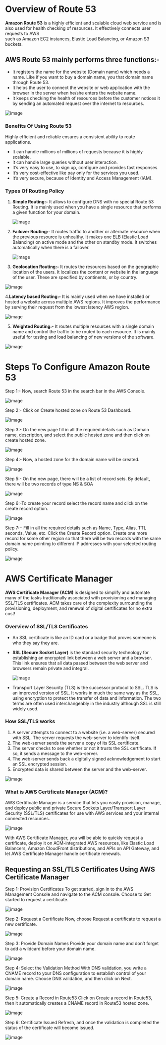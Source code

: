 # Overview of Route 53
**Amazon Route 53** is a highly efficient and scalable cloud web service and is also used for health checking of resources. It effectively connects user requests to AWS  
such as Amazon EC2 instances, Elastic Load Balancing, or Amazon S3 buckets.  

## AWS Route 53 mainly performs three functions:-

* It registers the name for the website (Domain name) which needs a name. Like if you want to buy a domain name, you that domain name through Route 53.
* It helps the user to connect the website or web application with the browser in the server when he/she enters the website name.
* It keeps checking the health of resources before the customer notices it by sending an automated request over the internet to resources.

![image](https://user-images.githubusercontent.com/17270996/141610331-1fcf99fe-cf9d-42bc-8932-f8cb101765e2.png)

###  Benefits Of Using Route 53
Highly efficient and reliable ensures a consistent ability to route applications.
* It can handle millions of millions of requests because it is highly scalable.
* It can handle large queries without user interaction.
* It’s very easy to use, to sign up, configure and provides fast responses.
* It’s very cost-effective like pay only for the services you used.
* It’s very secure, because of Identity and Access Management (IAM).

### Types Of Routing Policy
1. **Simple Routing:-** It allows to configure DNS with no special Route 53 Routing. It is mainly used when you have a single resource that performs a given function for your domain.
   
   ![image](https://user-images.githubusercontent.com/17270996/141610431-c0e10f98-8b78-4fc6-9971-327f876605b3.png)
   
2. **Failover Routing:-** It routes traffic to another or alternate resource when the previous resource is unhealthy. 
   It makes one ELB (Elastic Load Balancing) on active mode and the other on standby mode. It switches automatically when there is a failover.
   
   ![image](https://user-images.githubusercontent.com/17270996/141610449-b01e256c-8eee-461b-a46f-c31ad2abceac.png)
   
3. **Geolocation Routing:-** It routes the resources based on the geographic location of the users. It localizes the content or website in the language of the user. These are specified by continents, or by country.

![image](https://user-images.githubusercontent.com/17270996/141610465-230e6cbc-06c1-4eb7-8b13-a8da1e8bdf1b.png)

4.**Latency based Routing:-** It is mainly used when we have installed or hosted a website across multiple AWS regions. It improves the performance by serving their request from the lowest latency AWS region.

![image](https://user-images.githubusercontent.com/17270996/141610491-7e23b348-bd12-451f-a659-fb875510c1b1.png)

5. **Weighted Routing:-** It routes multiple resources with a single domain name and control the traffic to be routed to each resource. It is mainly useful for testing and load balancing of new versions of the software.

![image](https://user-images.githubusercontent.com/17270996/141610589-e524ad27-ecbf-48dc-b964-4fe3525b72bb.png)

# Steps To Configure Amazon Route 53

Step 1:- Now, search Route 53 in the search bar in the AWS Console.

![image](https://user-images.githubusercontent.com/17270996/141610610-e361c9a8-ce0c-4ded-8af2-4a8ca04e55b3.png)

Step 2:- Click on Create hosted zone on Route 53 Dashboard.

![image](https://user-images.githubusercontent.com/17270996/141610624-beb81ade-ba0e-4bbc-a06a-3037d653ae5e.png)

Step 3:- On the new page fill in all the required details such as Domain name, description, and select the public hosted zone and then click on create hosted zone.

![image](https://user-images.githubusercontent.com/17270996/141610633-29949541-a1e3-496f-bd66-5acc34387f64.png)

Step 4:- Now, a hosted zone for the domain name will be created.

![image](https://user-images.githubusercontent.com/17270996/141610641-1e9f69fa-ae1a-4ff3-ac70-daca79a49580.png)

Step 5:- On the new page, there will be a list of record sets. By default, there will be two records of type NS & SOA

![image](https://user-images.githubusercontent.com/17270996/141610650-8eee7c58-314a-4b59-82aa-94c6a37681f4.png)

Step 6:-To create your record select the record name and click on the create record option.

![image](https://user-images.githubusercontent.com/17270996/141610663-15fa1b14-11c2-44ce-b232-d6a8b7190c88.png)

Step 7:− Fill in all the required details such as Name, Type, Alias, TTL seconds, Value, etc. Click the Create Record option. Create one more record for some other region so that there will be two records with the same domain name pointing to different IP addresses with your selected routing policy.

![image](https://user-images.githubusercontent.com/17270996/141610670-262e7971-a662-4d73-9972-46080c0b0bb7.png)


# AWS Certificate Manager

**AWS Certificate Manager (ACM)** is designed to simplify and automate many of the tasks traditionally associated with provisioning and managing SSL/TLS certificates. ACM takes care of the complexity surrounding the provisioning, deployment, and renewal of digital certificates for no extra cost!

### Overview of SSL/TLS Certificates

* An SSL certificate is like an ID card or a badge that proves someone is who they say they are.

* **SSL (Secure Socket Layer)** is the standard security technology for establishing an encrypted link between a web server and a browser. This link ensures that all data passed between the web server and browsers remain private and integral.

   ![image](https://user-images.githubusercontent.com/17270996/141610909-99703efc-7a63-40a8-81ac-f48fdddfc4a4.png)

* Transport Layer Security (TLS) is the successor protocol to SSL. TLS is an improved version of SSL. It works in much the same way as the SSL, using encryption to protect the transfer of data and information. The two terms are often used interchangeably in the industry although SSL is still widely used.

### How SSL/TLS works
1. A server attempts to connect to a website (i.e. a web-server) secured with SSL. The server requests the web-server to identify itself.
2. The web-server sends the server a copy of its SSL certificate.
3. The server checks to see whether or not it trusts the SSL certificate. If so, it sends a message to the web-server.
4. The web-server sends back a digitally signed acknowledgement to start an SSL encrypted session.
5. Encrypted data is shared between the server and the web-server.

![image](https://user-images.githubusercontent.com/17270996/141610979-42623ad3-6001-4f10-8ce9-dcc863697003.png)

### What is AWS Certificate Manager (ACM)?

AWS Certificate Manager is a service that lets you easily provision, manage, and deploy public and private Secure Sockets Layer/Transport Layer Security (SSL/TLS) certificates for use with AWS services and your internal connected resources.

![image](https://user-images.githubusercontent.com/17270996/141611004-446c2727-e61f-419f-a7d4-1c40343172e2.png)

With AWS Certificate Manager, you will be able to quickly request a certificate, deploy it on ACM-integrated AWS resources, like Elastic Load Balancers, Amazon CloudFront distributions, and APIs on API Gateway, and let AWS Certificate Manager handle certificate renewals.


## Requesting an SSL/TLS Certificates Using AWS Certificate Manager

Step 1: Provision Certificates
To get started, sign in to the AWS Management Console and navigate to the ACM console. Choose to Get started to request a certificate.

![image](https://user-images.githubusercontent.com/17270996/141611025-cb5a6509-849d-4256-a87e-7a36492d7ff5.png)

Step 2: Request a Certificate
Now, choose Request a certificate to request a new certificate.

![image](https://user-images.githubusercontent.com/17270996/141611031-4dce627a-d225-48e4-a734-3b5eb20e6859.png)

Step 3: Provide Domain Names
Provide your domain name and don’t forget to add a wildcard before your domain name.

![image](https://user-images.githubusercontent.com/17270996/141611040-69a37938-bdae-4370-8970-4151ff8556c9.png)


Step 4: Select the Validation Method
With DNS validation, you write a CNAME record to your DNS configuration to establish control of your domain name. Choose DNS validation, and then click on Next.

![image](https://user-images.githubusercontent.com/17270996/141611051-713bb4a5-fb7e-4603-a1a1-0dc39e93fe16.png)

Step 5: Create a Record in Route53
Click on Create a record in Route53, then it automatically creates a CNAME record in Route53 hosted zone.

![image](https://user-images.githubusercontent.com/17270996/141611061-2542e352-90e6-4d95-8993-be78e262d740.png)

Step 6: Certificate Issued
Refresh, and once the validation is completed the status of the certificate will become issued.

![image](https://user-images.githubusercontent.com/17270996/141611071-f11fd27b-a9dc-4dab-84e6-772c368ea0c9.png)











